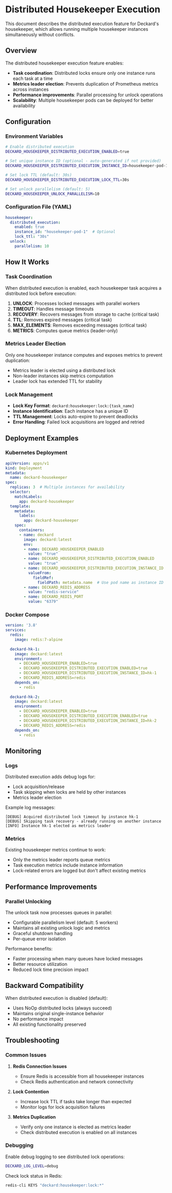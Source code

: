 # Distributed Housekeeper Execution

This document describes the distributed execution feature for Deckard's housekeeper, which allows running multiple housekeeper instances simultaneously without conflicts.

## Overview

The distributed housekeeper execution feature enables:
- **Task coordination**: Distributed locks ensure only one instance runs each task at a time
- **Metrics leader election**: Prevents duplication of Prometheus metrics across instances  
- **Performance improvements**: Parallel processing for unlock operations
- **Scalability**: Multiple housekeeper pods can be deployed for better availability

## Configuration

### Environment Variables

```bash
# Enable distributed execution
DECKARD_HOUSEKEEPER_DISTRIBUTED_EXECUTION_ENABLED=true

# Set unique instance ID (optional - auto-generated if not provided)
DECKARD_HOUSEKEEPER_DISTRIBUTED_EXECUTION_INSTANCE_ID=housekeeper-pod-1

# Set lock TTL (default: 30s)
DECKARD_HOUSEKEEPER_DISTRIBUTED_EXECUTION_LOCK_TTL=30s

# Set unlock parallelism (default: 5)
DECKARD_HOUSEKEEPER_UNLOCK_PARALLELISM=10
```

### Configuration File (YAML)

```yaml
housekeeper:
  distributed_execution:
    enabled: true
    instance_id: "housekeeper-pod-1"  # Optional
    lock_ttl: "30s"
  unlock:
    parallelism: 10
```

## How It Works

### Task Coordination

When distributed execution is enabled, each housekeeper task acquires a distributed lock before execution:

1. **UNLOCK**: Processes locked messages with parallel workers
2. **TIMEOUT**: Handles message timeouts 
3. **RECOVERY**: Recovers messages from storage to cache (critical task)
4. **TTL**: Removes expired messages (critical task)
5. **MAX_ELEMENTS**: Removes exceeding messages (critical task)
6. **METRICS**: Computes queue metrics (leader-only)

### Metrics Leader Election

Only one housekeeper instance computes and exposes metrics to prevent duplication:
- Metrics leader is elected using a distributed lock
- Non-leader instances skip metrics computation
- Leader lock has extended TTL for stability

### Lock Management

- **Lock Key Format**: `deckard:housekeeper:lock:{task_name}`
- **Instance Identification**: Each instance has a unique ID
- **TTL Management**: Locks auto-expire to prevent deadlocks
- **Error Handling**: Failed lock acquisitions are logged and retried

## Deployment Examples

### Kubernetes Deployment

```yaml
apiVersion: apps/v1
kind: Deployment
metadata:
  name: deckard-housekeeper
spec:
  replicas: 3  # Multiple instances for availability
  selector:
    matchLabels:
      app: deckard-housekeeper
  template:
    metadata:
      labels:
        app: deckard-housekeeper
    spec:
      containers:
      - name: deckard
        image: deckard:latest
        env:
        - name: DECKARD_HOUSEKEEPER_ENABLED
          value: "true"
        - name: DECKARD_HOUSEKEEPER_DISTRIBUTED_EXECUTION_ENABLED
          value: "true"
        - name: DECKARD_HOUSEKEEPER_DISTRIBUTED_EXECUTION_INSTANCE_ID
          valueFrom:
            fieldRef:
              fieldPath: metadata.name  # Use pod name as instance ID
        - name: DECKARD_REDIS_ADDRESS
          value: "redis-service"
        - name: DECKARD_REDIS_PORT
          value: "6379"
```

### Docker Compose

```yaml
version: '3.8'
services:
  redis:
    image: redis:7-alpine
    
  deckard-hk-1:
    image: deckard:latest
    environment:
      - DECKARD_HOUSEKEEPER_ENABLED=true
      - DECKARD_HOUSEKEEPER_DISTRIBUTED_EXECUTION_ENABLED=true
      - DECKARD_HOUSEKEEPER_DISTRIBUTED_EXECUTION_INSTANCE_ID=hk-1
      - DECKARD_REDIS_ADDRESS=redis
    depends_on:
      - redis
      
  deckard-hk-2:
    image: deckard:latest
    environment:
      - DECKARD_HOUSEKEEPER_ENABLED=true
      - DECKARD_HOUSEKEEPER_DISTRIBUTED_EXECUTION_ENABLED=true
      - DECKARD_HOUSEKEEPER_DISTRIBUTED_EXECUTION_INSTANCE_ID=hk-2
      - DECKARD_REDIS_ADDRESS=redis
    depends_on:
      - redis
```

## Monitoring

### Logs

Distributed execution adds debug logs for:
- Lock acquisition/release
- Task skipping when locks are held by other instances
- Metrics leader election

Example log messages:
```
[DEBUG] Acquired distributed lock timeout by instance hk-1
[DEBUG] Skipping task recovery - already running on another instance
[INFO] Instance hk-1 elected as metrics leader
```

### Metrics

Existing housekeeper metrics continue to work:
- Only the metrics leader reports queue metrics
- Task execution metrics include instance information
- Lock-related errors are logged but don't affect existing metrics

## Performance Improvements

### Parallel Unlocking

The unlock task now processes queues in parallel:
- Configurable parallelism level (default: 5 workers)
- Maintains all existing unlock logic and metrics
- Graceful shutdown handling
- Per-queue error isolation

Performance benefits:
- Faster processing when many queues have locked messages
- Better resource utilization
- Reduced lock time precision impact

## Backward Compatibility

When distributed execution is disabled (default):
- Uses NoOp distributed locks (always succeed)
- Maintains original single-instance behavior
- No performance impact
- All existing functionality preserved

## Troubleshooting

### Common Issues

1. **Redis Connection Issues**
   - Ensure Redis is accessible from all housekeeper instances
   - Check Redis authentication and network connectivity

2. **Lock Contention**
   - Increase lock TTL if tasks take longer than expected
   - Monitor logs for lock acquisition failures

3. **Metrics Duplication**
   - Verify only one instance is elected as metrics leader
   - Check distributed execution is enabled on all instances

### Debugging

Enable debug logging to see distributed lock operations:
```bash
DECKARD_LOG_LEVEL=debug
```

Check lock status in Redis:
```bash
redis-cli KEYS "deckard:housekeeper:lock:*"
```